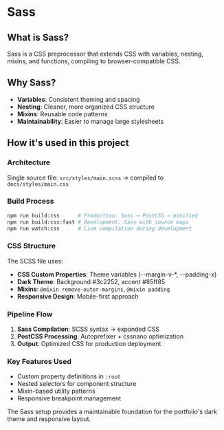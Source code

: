 # Sass

## What is Sass?

Sass is a CSS preprocessor that extends CSS with variables, nesting, mixins, and
functions, compiling to browser-compatible CSS.

## Why Sass?

- **Variables**: Consistent theming and spacing
- **Nesting**: Cleaner, more organized CSS structure
- **Mixins**: Reusable code patterns
- **Maintainability**: Easier to manage large stylesheets

## How it's used in this project

### Architecture

Single source file: `src/styles/main.scss` → compiled to `docs/styles/main.css`

### Build Process

```bash
npm run build:css      # Production: Sass → PostCSS → minified
npm run build:css:fast # Development: Sass with source maps
npm run watch:css      # Live compilation during development
```

### CSS Structure

The SCSS file uses:

- **CSS Custom Properties**: Theme variables (--margin-v-\*, --padding-x)
- **Dark Theme**: Background #3c2252, accent #85ff85
- **Mixins**: `@mixin remove-outer-margins`, `@mixin padding`
- **Responsive Design**: Mobile-first approach

### Pipeline Flow

1. **Sass Compilation**: SCSS syntax → expanded CSS
2. **PostCSS Processing**: Autoprefixer + cssnano optimization
3. **Output**: Optimized CSS for production deployment

### Key Features Used

- Custom property definitions in `:root`
- Nested selectors for component structure
- Mixin-based utility patterns
- Responsive breakpoint management

The Sass setup provides a maintainable foundation for the portfolio's dark theme
and responsive layout.
